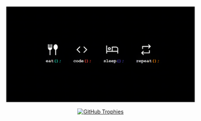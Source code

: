 <p align="center">
  <img src="banner.png" alt="Banner">
</p>

<p align="center">
  <a href="https://github.com/riddhesh-ture">
    <img src="https://github-profile-trophy.vercel.app/?username=riddhesh-ture&theme=juicyfresh&row=2&column=4" alt="GitHub Trophies" />
  </a>
</p>

